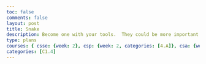 ```yaml
---
toc: false
comments: false
layout: post
title: Snake
description: Become one with your tools.  They could be more important than code, code, coding.
type: plans
courses: { csse: {week: 2}, csp: {week: 2, categories: [4.A]}, csa: {week: 2} }
categories: [C1.4]
---
```


